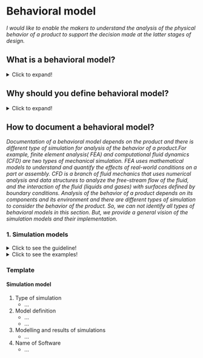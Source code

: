 # **Behavioral model**

*I would like to enable the makers to understand the analysis of the physical behavior of a product to support the decision made at the latter stages of design.* 

## **What is a behavioral model?**
<details>
  <summary>Click to expand!</summary>
   
* An opportunity to describe the behavior a product when it receives a stimulus.
* The behavior model could be the mathematical description of the physical product.
* The behavior model is the physical interactions between the components of a design as well as between the design and its environment. An artifact exhibits certain behaviors not only by the change or maintaining of its physical state but also by several interactions that take place inside the artifact, as well as with its environment.
</details>

## **Why should you define behavioral model?**
<details>
  <summary>Click to expand!</summary>
   
* The behavioral model identifies the properties for understanding the calculation, simulation, and environment of the product.
* The behavioral model could provide the simulation of any given physical phenomenon using numerical techniques.
* Behavior model describes how the artifact implements its function and is managed by engineering principles and physical rules that are included in a behavioral model.  
</details>   

## **How to document a behavioral model?**

*Documentation of a behavioral model depends on the  product and there is different type of simulation for analysis of the behavior of a product.For example, finite element analysis( FEA) and computational fluid dynamics (CFD) are two types of mechanical simulation.* 
*FEA uses mathematical models to understand and quantify the effects of real-world conditions on a part or assembly. CFD is a branch of fluid mechanics that uses numerical analysis and data structures to analyze  the free-stream flow of the fluid, and the interaction of the fluid (liquids and gases) with surfaces defined by boundary conditions.*
*Analysis of the behavior of a product depends on its components and its environment and there are different types of simulation to consider the behavior of the product. So, we can not identify all types of behavioral models in this section. But, we provide a general vision of the simulation models and their implementation.* 

 ### **1. Simulation models**
<details>
  <summary>Click to see the guideline!</summary>
   
- **Definition:** *A simulation model enables the designers to test whether the design specifications are met by performing computer simulations rather than experiments on the physical prototype. It promises a more comprehensive exploration of design alternatives and a better-performing final design.*


 ```
1. What minimum documentation should the simulation model provide?

  - Identify the type of simulation
    - Mechanical simulation 
    - physical simulation
    - Thermo-mechanical simulation
    - Electronical simulations
    - Etc.
    
  - Model definition consist of 
    - Specification of geometrical model (refer to editable file format in structural model)
    - Material characteristics ( refer to structural model)
    - Initial conditions such as initial stresses, temperatures, velocities, etc. 
    - Boundary conditions can be imposed on individual solution variables such as displacements or rotations.
    - Kinematic constraints that are several of the fundamental solution variables in the model (Linear constraint equations) or multi-point constraints (General  multi-point constraints) can be defined. 
    - Interactions that are contact and other interactions between parts can be defined
  - Modelling and results of simulations
    
2. How to implement the simulation model?

  - Use open-source software
    - Open Modelica
    - ADINA
    - Etc.
  ```
  </details>
  
  <details>
  <summary>Click to see the examples!</summary>
   
   
 **Example 1: [FinEtools: Finite Element tools](https://github.com/PetrKryslUCSD/FinEtools.jl)**
 
 **Example 2:** *Image below shows the simulation of the torsion of the fixed part from below and its evaluation of the reality.*
 
 ![Image of Finite element analysis](https://github.com/OPEN-NEXT/wp2.3_template/blob/main/Sources/Images/Finite%20element%20analysis%20image.gif)
 </details>
  
 ### Template
 
  #### Simulation model
  1. Type of simulation
     * ...
  2. Model definition
     * ...
     * ...
  3. Modelling and results of simulations
     * ...
  5. Name of Software
     * ...
 



